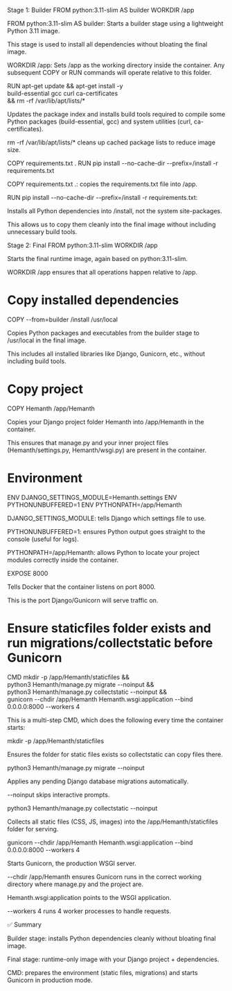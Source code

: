 Stage 1: Builder
FROM python:3.11-slim AS builder
WORKDIR /app


FROM python:3.11-slim AS builder:
Starts a builder stage using a lightweight Python 3.11 image.

This stage is used to install all dependencies without bloating the final image.

WORKDIR /app:
Sets /app as the working directory inside the container.
Any subsequent COPY or RUN commands will operate relative to this folder.

RUN apt-get update && apt-get install -y \
    build-essential gcc curl ca-certificates \
    && rm -rf /var/lib/apt/lists/*


Updates the package index and installs build tools required to compile some Python packages (build-essential, gcc) and system utilities (curl, ca-certificates).

rm -rf /var/lib/apt/lists/* cleans up cached package lists to reduce image size.

COPY requirements.txt .
RUN pip install --no-cache-dir --prefix=/install -r requirements.txt


COPY requirements.txt .: copies the requirements.txt file into /app.

RUN pip install --no-cache-dir --prefix=/install -r requirements.txt:

Installs all Python dependencies into /install, not the system site-packages.

This allows us to copy them cleanly into the final image without including unnecessary build tools.

Stage 2: Final
FROM python:3.11-slim
WORKDIR /app


Starts the final runtime image, again based on python:3.11-slim.

WORKDIR /app ensures that all operations happen relative to /app.

# Copy installed dependencies
COPY --from=builder /install /usr/local


Copies Python packages and executables from the builder stage to /usr/local in the final image.

This includes all installed libraries like Django, Gunicorn, etc., without including build tools.

# Copy project
COPY Hemanth /app/Hemanth


Copies your Django project folder Hemanth into /app/Hemanth in the container.

This ensures that manage.py and your inner project files (Hemanth/settings.py, Hemanth/wsgi.py) are present in the container.

# Environment
ENV DJANGO_SETTINGS_MODULE=Hemanth.settings
ENV PYTHONUNBUFFERED=1
ENV PYTHONPATH=/app/Hemanth


DJANGO_SETTINGS_MODULE: tells Django which settings file to use.

PYTHONUNBUFFERED=1: ensures Python output goes straight to the console (useful for logs).

PYTHONPATH=/app/Hemanth: allows Python to locate your project modules correctly inside the container.

EXPOSE 8000


Tells Docker that the container listens on port 8000.

This is the port Django/Gunicorn will serve traffic on.

# Ensure staticfiles folder exists and run migrations/collectstatic before Gunicorn
CMD mkdir -p /app/Hemanth/staticfiles && \
    python3 Hemanth/manage.py migrate --noinput && \
    python3 Hemanth/manage.py collectstatic --noinput && \
    gunicorn --chdir /app/Hemanth Hemanth.wsgi:application --bind 0.0.0.0:8000 --workers 4


This is a multi-step CMD, which does the following every time the container starts:

mkdir -p /app/Hemanth/staticfiles

Ensures the folder for static files exists so collectstatic can copy files there.

python3 Hemanth/manage.py migrate --noinput

Applies any pending Django database migrations automatically.

--noinput skips interactive prompts.

python3 Hemanth/manage.py collectstatic --noinput

Collects all static files (CSS, JS, images) into the /app/Hemanth/staticfiles folder for serving.

gunicorn --chdir /app/Hemanth Hemanth.wsgi:application --bind 0.0.0.0:8000 --workers 4

Starts Gunicorn, the production WSGI server.

--chdir /app/Hemanth ensures Gunicorn runs in the correct working directory where manage.py and the project are.

Hemanth.wsgi:application points to the WSGI application.

--workers 4 runs 4 worker processes to handle requests.

✅ Summary

Builder stage: installs Python dependencies cleanly without bloating final image.

Final stage: runtime-only image with your Django project + dependencies.

CMD: prepares the environment (static files, migrations) and starts Gunicorn in production mode.
